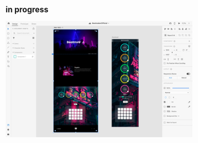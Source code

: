 ## in progress

![Work in Adobe XD](https://github.com/sbkjarmul/Beatmaker/blob/master/img/BeatmakerXD.png)
